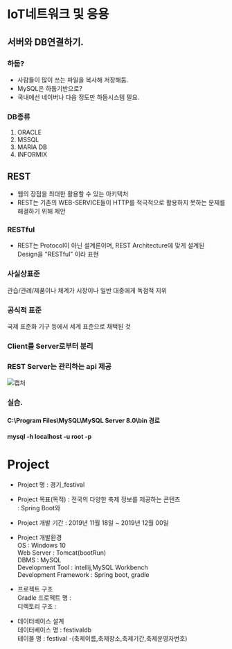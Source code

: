 # IoT네트워크 및 응용  

## 서버와 DB연결하기.

### 하둡?  
- 사람들이 많이 쓰는 파일을 복사해 저장해둠.  
- MySQL은 하둡기반으로?  
- 국내에선 네이버나 다음 정도만 하둡시스템 필요.  

### DB종류  
1. ORACLE
2. MSSQL  
3. MARIA DB  
4. INFORMIX

## REST 
  * 웹의 장점을 최대한 활용할 수 있는 아키텍처  
  * REST는 기존의 WEB-SERVICE들이 HTTP를 적극적으로 활용하지 못하는 문제를 해결하기 위해 제안  
  ### RESTful  
  - REST는 Protocol이 아닌 설계론이며, REST Architecture에 맞게 설계된 Design을 "RESTful" 이라 표현  
  
  ### 사실상표준  
  관습/관례/제품이나 체계가 시장이나 일반 대중에게 독점적 지위  
  ### 공식적 표준  
  국제 표준화 기구 등에서 세계 표준으로 채택된 것  
  
  ### Client를 Server로부터 분리  
  ### REST Server는 관리하는 api 제공  
  ![캡처](https://user-images.githubusercontent.com/54932560/69019831-a51cff80-09f5-11ea-86d3-49bd4b9b571b.PNG)

### 실습.
#### C:\Program Files\MySQL\MySQL Server 8.0\bin  경로

#### mysql -h localhost -u root -p  



# Project
- Project 명 : 경기_festival
  
- Project 목표(목적)
 : 전국의 다양한 축제 정보를 제공하는 콘텐츠     
 : Spring Boot와 
 
- Project 개발 기간
 : 2019년 11월 18일 ~ 2019년 12월 00일  
 
- Project 개발환경  
  OS : Windows 10  
  Web Server : Tomcat(bootRun)  
  DBMS : MySQL  
  Development Tool : intellij,MySQL Workbench  
  Development Framework : Spring boot, gradle

- 프로젝트 구조  
  Gradle 프로젝트 명 :  
  디렉토리 구조 :  

- 데이터베이스 설계  
  데이터베이스 명 : festivaldb  
  테이블 명 : festival -(축제이름,축제장소,축제기간,축제운영자번호)  
  
